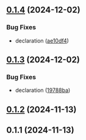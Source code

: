

## [0.1.4](https://github.com/cauldyclark15/react-native-jc-text-display/compare/v0.1.3...v0.1.4) (2024-12-02)


### Bug Fixes

* declaration ([ae10df4](https://github.com/cauldyclark15/react-native-jc-text-display/commit/ae10df4a244e633a68dcd63229fcff32f2f5ee83))

## [0.1.3](https://github.com/cauldyclark15/react-native-jc-text-display/compare/v0.1.2...v0.1.3) (2024-12-02)


### Bug Fixes

* declaration ([19788ba](https://github.com/cauldyclark15/react-native-jc-text-display/commit/19788ba1a9d44c60bd0157df2f34f54074c275d3))

## [0.1.2](https://github.com/cauldyclark15/react-native-jc-text-display/compare/v0.1.1...v0.1.2) (2024-11-13)

## 0.1.1 (2024-11-13)

